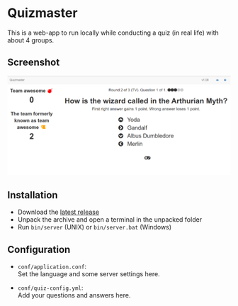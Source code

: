 Quizmaster
===============

This is a web-app to run locally while conducting a quiz (in real life) with about 4 groups.

## Screenshot

![screenshot](screenshot.png "Screenshot")

## Installation

- Download the [latest release](https://github.com/nymanjens/quizmaster/releases)
- Unpack the archive and open a terminal in the unpacked folder
- Run `bin/server` (UNIX) or `bin/server.bat` (Windows)

## Configuration
- `conf/application.conf`:<br>
  Set the language and some server settings here.

- `conf/quiz-config.yml`:<br>
  Add your questions and answers here.
